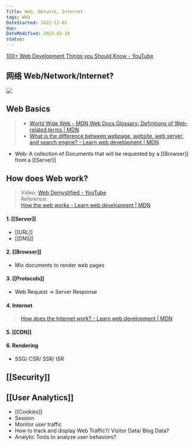 ```yaml
---
Title: Web, Network, Internet
tags: Web
DateStarted: 2022-12-02
due:
DateModified: 2023-03-10
status:
---
```


[100+ Web Development Things you Should Know - YouTube](https://www.youtube.com/watch?v=erEgovG9WBs&list=PL0vfts4VzfNjQOM9VClyL5R0LeuTxlAR3&index=13)

## 网络 Web/Network/Internet?

![](https://p3-juejin.byteimg.com/tos-cn-i-k3u1fbpfcp/eb26dc993bc548d790a76e0ccefdb673~tplv-k3u1fbpfcp-zoom-in-crop-mark:4536:0:0:0.awebp)

## Web Basics

> - [World Wide Web - MDN Web Docs Glossary: Definitions of Web-related terms | MDN](https://developer.mozilla.org/en-US/docs/Glossary/World_Wide_Web)
> - [What is the difference between webpage, website, web server, and search engine? - Learn web development | MDN](https://developer.mozilla.org/en-US/docs/Learn/Common_questions/Pages_sites_servers_and_search_engines)

- Web: A collection of Documents that will be requested by a [[Browser]] from a [[Server]]

## How does Web work?

> Video: [Web Demystified - YouTube](https://www.youtube.com/playlist?list=PLo3w8EB99pqLEopnunz-dOOBJ8t-Wgt2g)  
> Reference:  
> [How the web works - Learn web development | MDN](https://developer.mozilla.org/en-US/docs/Learn/Getting_started_with_the_web/How_the_Web_works)

#### 1. [[Server]]

- [[URL]]
- [[DNS]]

#### 2. [[Browser]]

- Mix documents to render web pages

#### 3. [[Protocols]]

- Web Request -> Server Response

#### 4. Internet

> [How does the Internet work? - Learn web development | MDN](https://developer.mozilla.org/en-US/docs/Learn/Common_questions/How_does_the_Internet_work)

#### 5. [[CDN]]

#### 6. Rendering

- SSG/ CSR/ SSR/ ISR

## [[Security]]

## [[User Analytics]]

- [[Cookies]]
- Session
- Monitor user traffic
- How to track and display Web Traffic?/ Visitor Data/ Blog Data?
- Analytic Tools to analyze user behaviors?
